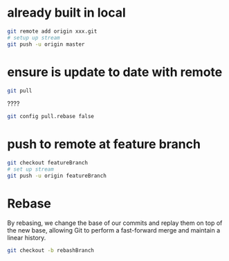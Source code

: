 # already built in local

```bash
git remote add origin xxx.git
# setup up stream
git push -u origin master
```

# ensure is update to date with remote
```bash 
git pull
```

????
```bash
git config pull.rebase false
```

# push to remote at feature branch
```bash
git checkout featureBranch
# set up stream
git push -u origin featureBranch
```

# Rebase
 By rebasing, we change the base of our commits and replay them on top of the new base, allowing Git to perform a fast-forward merge and maintain a linear history.

 ```bash
 git checkout -b rebashBranch
 ```

